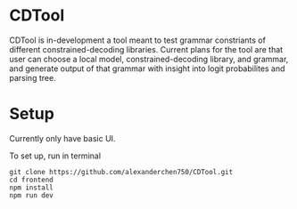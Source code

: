 # CDTool

CDTool is in-development a tool meant to test grammar constriants of different constrained-decoding libraries. Current plans for the tool are that user can choose a local model, constrained-decoding library, and grammar, and generate output of that grammar with insight into logit probabilites and parsing tree.

# Setup

Currently only have basic UI.

To set up, run in terminal
```
git clone https://github.com/alexanderchen750/CDTool.git
cd frontend
npm install
npm run dev
```
